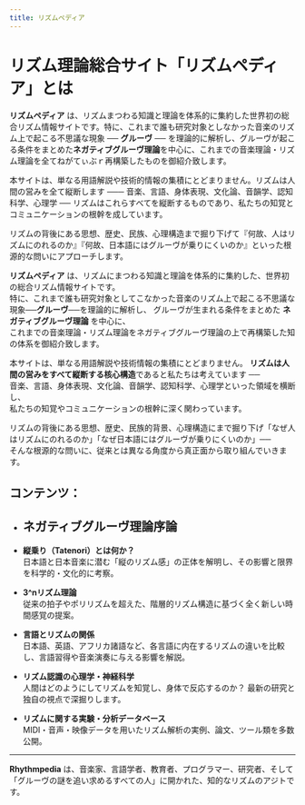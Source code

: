 ```yaml
---
title: リズムペディア
---
```

# リズム理論総合サイト「リズムペディア」とは

**リズムペディア** は、リズムまつわる知識と理論を体系的に集約した世界初の総合リズム情報サイトです。特に、これまで誰も研究対象としなかった音楽のリズム上で起こる不思議な現象 ── **グルーヴ** ── を理論的に解析し、グルーヴが起こる条件をまとめた**ネガティブグルーヴ理論**を中心に、これまでの音楽理論・リズム理論を全てねがてぃぶｒ再構築したものを御紹介致します。

本サイトは、単なる用語解説や技術的情報の集積にとどまりません。リズムは人間の営みを全て縦断します ─── 音楽、言語、身体表現、文化論、音韻学、認知科学、心理学 ── リズムはこれらすべてを縦断するものであり、私たちの知覚とコミュニケーションの根幹を成しています。

リズムの背後にある思想、歴史、民族、心理構造まで掘り下げて『何故、人はリズムにのれるのか』『何故、日本語にはグルーヴが乗りにくいのか』といった根源的な問いにアプローチします。

**リズムペディア** は、リズムにまつわる知識と理論を体系的に集約した、世界初の総合リズム情報サイトです。  
特に、これまで誰も研究対象としてこなかった音楽のリズム上で起こる不思議な現象──**グルーヴ**──を理論的に解析し、
グルーヴが生まれる条件をまとめた **ネガティブグルーヴ理論** を中心に、  
これまでの音楽理論・リズム理論をネガティブグルーヴ理論の上で再構築した知の体系を御紹介致します。

本サイトは、単なる用語解説や技術情報の集積にとどまりません。
**リズムは人間の営みをすべて縦断する核心構造**であると私たちは考えています ──  
音楽、言語、身体表現、文化論、音韻学、認知科学、心理学といった領域を横断し、  
私たちの知覚やコミュニケーションの根幹に深く関わっています。

リズムの背後にある思想、歴史、民族的背景、心理構造にまで掘り下げ「なぜ人はリズムにのれるのか」「なぜ日本語にはグルーヴが乗りにくいのか」──  
そんな根源的な問いに、従来とは異なる角度から真正面から取り組んでいきます。

## コンテンツ：

- ネガティブグルーヴ理論序論
    - 
    
- **縦乗り（Tatenori）とは何か？**  
    日本語と日本音楽に潜む「縦のリズム感」の正体を解明し、その影響と限界を科学的・文化的に考察。
    
- **3^nリズム理論**  
    従来の拍子やポリリズムを超えた、階層的リズム構造に基づく全く新しい時間感覚の提案。
    
- **言語とリズムの関係**  
    日本語、英語、アフリカ諸語など、各言語に内在するリズムの違いを比較し、言語習得や音楽演奏に与える影響を解説。
    
- **リズム認識の心理学・神経科学**  
    人間はどのようにしてリズムを知覚し、身体で反応するのか？ 最新の研究と独自の視点で深掘りします。
    
- **リズムに関する実験・分析データベース**  
    MIDI・音声・映像データを用いたリズム解析の実例、論文、ツール類を多数公開。
    

---

**Rhythmpedia** は、音楽家、言語学者、教育者、プログラマー、研究者、そして「グルーヴの謎を追い求めるすべての人」に開かれた、知的なリズムのアジトです。

